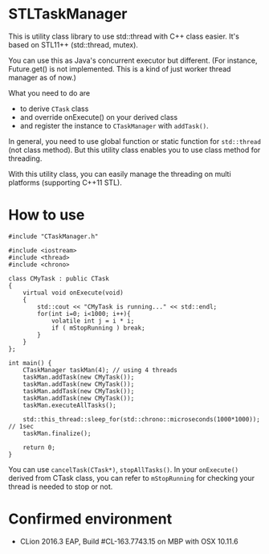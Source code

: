# STLTaskManager

This is utility class library to use std::thread with C++ class easier.
It's based on STL11++ (std::thread, mutex).

You can use this as Java's concurrent executor but different.
(For instance, Future.get() is not implemented. This is a kind of just worker thread manager as of now.)

What you need to do are
 * to derive ```CTask``` class
 * and override onExecute() on your derived class
 * and register the instance to ```CTaskManager``` with ```addTask()```.

In general, you need to use global function or static function for ```std::thread``` (not class method).
But this utility class enables you to use class method for threading.

With this utility class, you can easily manage the threading on multi platforms (supporting C++11 STL).

# How to use

```
#include "CTaskManager.h"

#include <iostream>
#include <thread>
#include <chrono>

class CMyTask : public CTask
{
	virtual void onExecute(void)
	{
		std::cout << "CMyTask is running..." << std::endl;
		for(int i=0; i<1000; i++){
			volatile int j = i * i;
			if ( mStopRunning ) break;
		}
	}
};

int main() {
	CTaskManager taskMan(4); // using 4 threads
	taskMan.addTask(new CMyTask());
	taskMan.addTask(new CMyTask());
	taskMan.addTask(new CMyTask());
	taskMan.addTask(new CMyTask());
	taskMan.executeAllTasks();

	std::this_thread::sleep_for(std::chrono::microseconds(1000*1000)); // 1sec
	taskMan.finalize();

	return 0;
}
```

You can use ```cancelTask(CTask*)```, ```stopAllTasks()```.
In your ```onExecute()``` derived from CTask class, you can refer to ```mStopRunning``` for checking your thread is needed to stop or not.

# Confirmed environment

* CLion 2016.3 EAP, Build #CL-163.7743.15 on MBP with OSX 10.11.6
